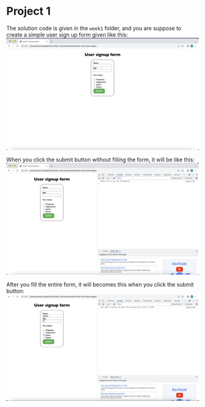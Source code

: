 # Project 1
The solution code is given in the ```week1``` folder, and you are suppose to create a simple user sign up form given like this:
![](week1/project1.png)

When you click the submit button without filling the form, it will be like this:
![](week1/project1-fail.png)

After you fill the entire form, it will becomes this when you click the submit button:
![](week1/project1-success.png)